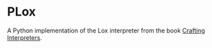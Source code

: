 # PLox

A Python implementation of the Lox interpreter from the book [Crafting Interpreters](https://craftinginterpreters.com).
